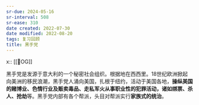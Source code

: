 ```yaml
---
sr-due: 2024-05-16
sr-interval: 508
sr-ease: 310
date created: 2022-07-30
date modified: 2022-08-20
tags: 复习回顾
title: 黑手党
---
```


x:: [[🐤OG]]

黑手党是发源于意大利的一个秘密社会组织。根据地在西西里。18世纪欧洲掀起向美洲的移民浪潮，黑手党人涌向美国，扎根于纽约，活动于美国各地，**操纵美国的赌博业、色情行业及贩卖毒品、走私军火从事职业性的犯罪活动，诸如绑票、杀人、抢劫**等。黑手党内部有各个帮派，头目对帮派实行**家族式的统治**。
